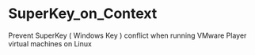 # SuperKey_on_Context
Prevent SuperKey ( Windows Key ) conflict when running VMware Player virtual machines on Linux

